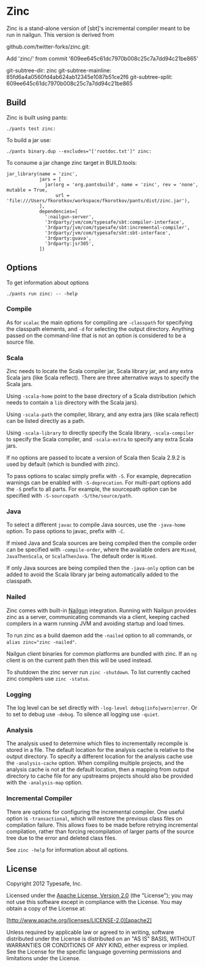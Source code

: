 Zinc
====

Zinc is a stand-alone version of [sbt]'s incremental compiler meant to be run in nailgun. This version is derived from

github.com/twitter-forks/zinc.git:

Add 'zinc/' from commit '609ee645c61dc7970b008c25c7a7dd94c21be865'

git-subtree-dir: zinc
git-subtree-mainline: 85fd6a4a0560fd4ab624ab12345e1087b51ce2f6
git-subtree-split: 609ee645c61dc7970b008c25c7a7dd94c21be865


Build
-----

Zinc is built using pants:

    ./pants test zinc:

To build a jar use:

    ./pants binary.dup --excludes="['rootdoc.txt']" zinc:

To consume a jar change zinc target in BUILD.tools:

    jar_library(name = 'zinc',
                jars = [
                  jar(org = 'org.pantsbuild', name = 'zinc', rev = 'none', mutable = True,
                      url = 'file:///Users/fkorotkov/workspace/fkorotkov/pants/dist/zinc.jar'),
                ],
                dependencies=[
                  ':nailgun-server',
                  '3rdparty/jvm/com/typesafe/sbt:compiler-interface',
                  '3rdparty/jvm/com/typesafe/sbt:incremental-compiler',
                  '3rdparty/jvm/com/typesafe/sbt:sbt-interface',
                  '3rdparty:guava',
                  '3rdparty:jsr305',
                ])


Options
-------

To get information about options

    ./pants run zinc: -- -help

### Compile

As for `scalac` the main options for compiling are `-classpath` for specifying
the classpath elements, and `-d` for selecting the output directory. Anything
passed on the command-line that is not an option is considered to be a source
file.

### Scala

Zinc needs to locate the Scala compiler jar, Scala library jar, and any extra
Scala jars (like Scala reflect). There are three alternative ways to specify the
Scala jars.

Using `-scala-home` point to the base directory of a Scala distribution (which
needs to contain a `lib` directory with the Scala jars).

Using `-scala-path` the compiler, library, and any extra jars (like scala
reflect) can be listed directly as a path.

Using `-scala-library` to directly specify the Scala library, `-scala-compiler`
to specify the Scala compiler, and `-scala-extra` to specify any extra Scala
jars.

If no options are passed to locate a version of Scala then Scala 2.9.2 is used
by default (which is bundled with zinc).

To pass options to scalac simply prefix with `-S`. For example, deprecation
warnings can be enabled with `-S-deprecation`. For multi-part options add the
`-S` prefix to all parts. For example, the sourcepath option can be specified
with `-S-sourcepath -S/the/source/path`.

### Java

To select a different `javac` to compile Java sources, use the `-java-home`
option. To pass options to javac, prefix with `-C`.

If mixed Java and Scala sources are being compiled then the compile order can be
specified with `-compile-order`, where the available orders are `Mixed`,
`JavaThenScala`, or `ScalaThenJava`. The default order is `Mixed`.

If only Java sources are being compiled then the `-java-only` option can be
added to avoid the Scala library jar being automatically added to the classpath.

### Nailed

Zinc comes with built-in [Nailgun] integration. Running with Nailgun provides
zinc as a server, communicating commands via a client, keeping cached compilers
in a warm running JVM and avoiding startup and load times.

To run zinc as a build daemon add the `-nailed` option to all commands, or
`alias zinc="zinc -nailed"`.

Nailgun client binaries for common platforms are bundled with zinc. If an `ng`
client is on the current path then this will be used instead.

To shutdown the zinc server run `zinc -shutdown`. To list currently cached zinc
compilers use `zinc -status`.

[Nailgun]: http://www.martiansoftware.com/nailgun

### Logging

The log level can be set directly with `-log-level debug|info|warn|error`. Or to
set to debug use `-debug`. To silence all logging use `-quiet`.

### Analysis

The analysis used to determine which files to incrementally recompile is stored
in a file. The default location for the analysis cache is relative to the output
directory. To specify a different location for the analysis cache use the
`-analysis-cache` option. When compiling multiple projects, and the analysis
cache is not at the default location, then a mapping from output directory to
cache file for any upstreams projects should also be provided with the
`-analysis-map` option.

### Incremental Compiler

There are options for configuring the incremental compiler. One useful option is
`-transactional`, which will restore the previous class files on compilation
failure. This allows fixes to be made before retrying incremental compilation,
rather than forcing recompilation of larger parts of the source tree due to the
error and deleted class files.

See `zinc -help` for information about all options.


License
-------

Copyright 2012 Typesafe, Inc.

Licensed under the [Apache License, Version 2.0][apache2] (the "License"); you
may not use this software except in compliance with the License. You may obtain
a copy of the License at:

[http://www.apache.org/licenses/LICENSE-2.0][apache2]

Unless required by applicable law or agreed to in writing, software distributed
under the License is distributed on an "AS IS" BASIS, WITHOUT WARRANTIES OR
CONDITIONS OF ANY KIND, either express or implied. See the License for the
specific language governing permissions and limitations under the License.

[apache2]: http://www.apache.org/licenses/LICENSE-2.0
